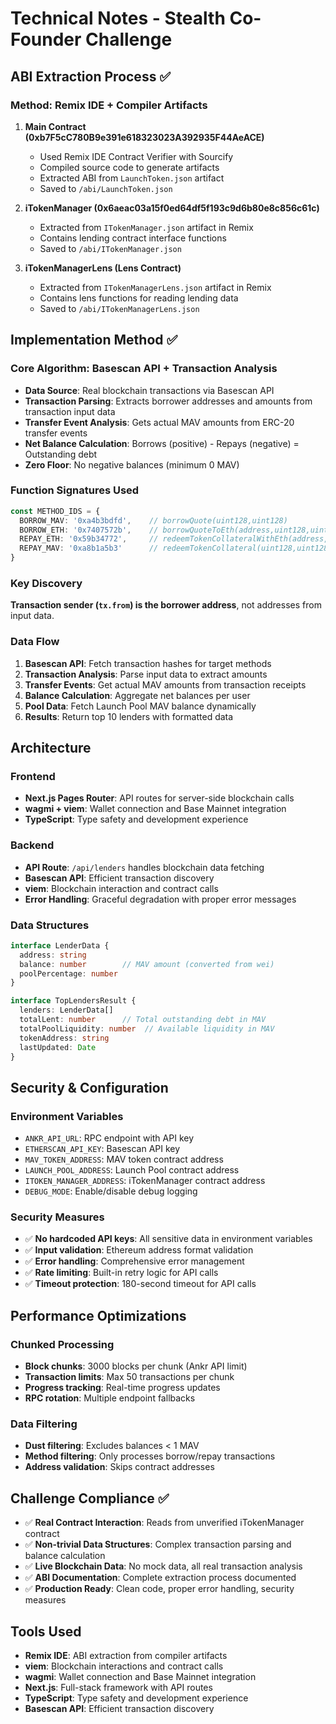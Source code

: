 # Technical Notes - Stealth Co-Founder Challenge

## ABI Extraction Process ✅

### Method: Remix IDE + Compiler Artifacts
1. **Main Contract (0xb7F5cC780B9e391e618323023A392935F44AeACE)**
   - Used Remix IDE Contract Verifier with Sourcify
   - Compiled source code to generate artifacts
   - Extracted ABI from `LaunchToken.json` artifact
   - Saved to `/abi/LaunchToken.json`

2. **iTokenManager (0x6aeac03a15f0ed64df5f193c9d6b80e8c856c61c)**
   - Extracted from `ITokenManager.json` artifact in Remix
   - Contains lending contract interface functions
   - Saved to `/abi/ITokenManager.json`

3. **iTokenManagerLens (Lens Contract)**
   - Extracted from `ITokenManagerLens.json` artifact in Remix
   - Contains lens functions for reading lending data
   - Saved to `/abi/ITokenManagerLens.json`

## Implementation Method ✅

### Core Algorithm: Basescan API + Transaction Analysis
- **Data Source**: Real blockchain transactions via Basescan API
- **Transaction Parsing**: Extracts borrower addresses and amounts from transaction input data
- **Transfer Event Analysis**: Gets actual MAV amounts from ERC-20 transfer events
- **Net Balance Calculation**: Borrows (positive) - Repays (negative) = Outstanding debt
- **Zero Floor**: No negative balances (minimum 0 MAV)

### Function Signatures Used
```typescript
const METHOD_IDS = {
  BORROW_MAV: '0xa4b3bdfd',    // borrowQuote(uint128,uint128)
  BORROW_ETH: '0x7407572b',    // borrowQuoteToEth(address,uint128,uint128)
  REPAY_ETH: '0x59b34772',     // redeemTokenCollateralWithEth(address,uint128,uint128)
  REPAY_MAV: '0xa8b1a5b3'      // redeemTokenCollateral(uint128,uint128,uint128)
}
```

### Key Discovery
**Transaction sender (`tx.from`) is the borrower address**, not addresses from input data.

### Data Flow
1. **Basescan API**: Fetch transaction hashes for target methods
2. **Transaction Analysis**: Parse input data to extract amounts
3. **Transfer Events**: Get actual MAV amounts from transaction receipts
4. **Balance Calculation**: Aggregate net balances per user
5. **Pool Data**: Fetch Launch Pool MAV balance dynamically
6. **Results**: Return top 10 lenders with formatted data

## Architecture

### Frontend
- **Next.js Pages Router**: API routes for server-side blockchain calls
- **wagmi + viem**: Wallet connection and Base Mainnet integration
- **TypeScript**: Type safety and development experience

### Backend
- **API Route**: `/api/lenders` handles blockchain data fetching
- **Basescan API**: Efficient transaction discovery
- **viem**: Blockchain interaction and contract calls
- **Error Handling**: Graceful degradation with proper error messages

### Data Structures
```typescript
interface LenderData {
  address: string
  balance: number        // MAV amount (converted from wei)
  poolPercentage: number
}

interface TopLendersResult {
  lenders: LenderData[]
  totalLent: number      // Total outstanding debt in MAV
  totalPoolLiquidity: number  // Available liquidity in MAV
  tokenAddress: string
  lastUpdated: Date
}
```

## Security & Configuration

### Environment Variables
- `ANKR_API_URL`: RPC endpoint with API key
- `ETHERSCAN_API_KEY`: Basescan API key
- `MAV_TOKEN_ADDRESS`: MAV token contract address
- `LAUNCH_POOL_ADDRESS`: Launch Pool contract address
- `ITOKEN_MANAGER_ADDRESS`: iTokenManager contract address
- `DEBUG_MODE`: Enable/disable debug logging

### Security Measures
- ✅ **No hardcoded API keys**: All sensitive data in environment variables
- ✅ **Input validation**: Ethereum address format validation
- ✅ **Error handling**: Comprehensive error management
- ✅ **Rate limiting**: Built-in retry logic for API calls
- ✅ **Timeout protection**: 180-second timeout for API calls

## Performance Optimizations

### Chunked Processing
- **Block chunks**: 3000 blocks per chunk (Ankr API limit)
- **Transaction limits**: Max 50 transactions per chunk
- **Progress tracking**: Real-time progress updates
- **RPC rotation**: Multiple endpoint fallbacks

### Data Filtering
- **Dust filtering**: Excludes balances < 1 MAV
- **Method filtering**: Only processes borrow/repay transactions
- **Address validation**: Skips contract addresses

## Challenge Compliance ✅

- ✅ **Real Contract Interaction**: Reads from unverified iTokenManager contract
- ✅ **Non-trivial Data Structures**: Complex transaction parsing and balance calculation
- ✅ **Live Blockchain Data**: No mock data, all real transaction analysis
- ✅ **ABI Documentation**: Complete extraction process documented
- ✅ **Production Ready**: Clean code, proper error handling, security measures

## Tools Used

- **Remix IDE**: ABI extraction from compiler artifacts
- **viem**: Blockchain interactions and contract calls
- **wagmi**: Wallet connection and Base Mainnet integration
- **Next.js**: Full-stack framework with API routes
- **TypeScript**: Type safety and development experience
- **Basescan API**: Efficient transaction discovery